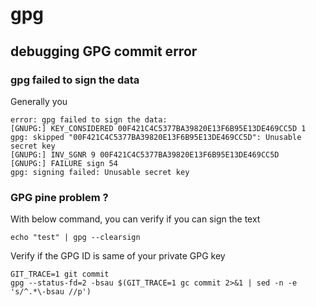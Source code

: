 # gpg

## debugging GPG commit error


### gpg failed to sign the data 

Generally you

```
error: gpg failed to sign the data:
[GNUPG:] KEY_CONSIDERED 00F421C4C5377BA39820E13F6B95E13DE469CC5D 1
gpg: skipped "00F421C4C5377BA39820E13F6B95E13DE469CC5D": Unusable secret key
[GNUPG:] INV_SGNR 9 00F421C4C5377BA39820E13F6B95E13DE469CC5D
[GNUPG:] FAILURE sign 54
gpg: signing failed: Unusable secret key
```

### GPG pine problem ?

With below command, you can verify if you can sign the text

```shell
echo "test" | gpg --clearsign 
```

Verify if the GPG ID is same of your private GPG key

```
GIT_TRACE=1 git commit
gpg --status-fd=2 -bsau $(GIT_TRACE=1 gc commit 2>&1 | sed -n -e 's/^.*\-bsau //p')
```
